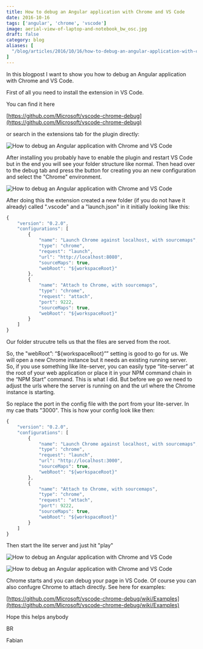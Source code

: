```yaml
---
title: How to debug an Angular application with Chrome and VS Code
date: 2016-10-16
tags: ['angular', 'chrome', 'vscode']
image: aerial-view-of-laptop-and-notebook_bw_osc.jpg
draft: false
category: blog
aliases: [
  "/blog/articles/2016/10/16/how-to-debug-an-angular-application-with-chrome-and-vs-code/"
]
---
```


In this blogpost I want to show you how to debug an Angular application with Chrome and VS Code.

First of all you need to install the extension in VS Code.

You can find it here

[https://github.com/Microsoft/vscode-chrome-debug](https://github.com/Microsoft/vscode-chrome-debug)

or search in the extensions tab for the plugin directly:

![How to debug an Angular application with Chrome and VS Code](https://cdn.offering.solutions/img/articles/wp-content/uploads/2016/10/HowtodebuganAngular2applicationwithChromeandVSCode_01.jpg)

After installing you probably have to enable the plugin and restart VS Code but in the end you will see your folder structure like normal. Then head over to the debug tab and press the button for creating you an new configuration and select the "Chrome" environment.

![How to debug an Angular application with Chrome and VS Code](https://cdn.offering.solutions/img/articles/wp-content/uploads/2016/10/HowtodebuganAngular2applicationwithChromeandVSCode_02-1024x276.jpg)

After doing this the extension created a new folder (if you do not have it already) called ".vscode" and a "launch.json" in it initially looking like this:

```javascript
{
    "version": "0.2.0",
    "configurations": [
        {
            "name": "Launch Chrome against localhost, with sourcemaps",
            "type": "chrome",
            "request": "launch",
            "url": "http://localhost:8080",
            "sourceMaps": true,
            "webRoot": "${workspaceRoot}"
        },
        {
            "name": "Attach to Chrome, with sourcemaps",
            "type": "chrome",
            "request": "attach",
            "port": 9222,
            "sourceMaps": true,
            "webRoot": "${workspaceRoot}"
        }
    ]
}
```

Our folder strucutre tells us that the files are served from the root.

So, the "webRoot”: “\${workspaceRoot}”” setting is good to go for us. We will open a new Chrome instance but it needs an existing running server. So, if you use something like lite-server, you can easily type “lite-server” at the root of your web application or place it in your NPM command chain in the “NPM Start” command. This is what I did.
But before we go we need to adjust the urls where the server is running on and the url where the Chrome instance is starting.

So replace the port in the config file with the port from your lite-server. In my cae thats "3000". This is how your config look like then:

```javascript
{
    "version": "0.2.0",
    "configurations": [
        {
            "name": "Launch Chrome against localhost, with sourcemaps",
            "type": "chrome",
            "request": "launch",
            "url": "http://localhost:3000",
            "sourceMaps": true,
            "webRoot": "${workspaceRoot}"
        },
        {
            "name": "Attach to Chrome, with sourcemaps",
            "type": "chrome",
            "request": "attach",
            "port": 9222,
            "sourceMaps": true,
            "webRoot": "${workspaceRoot}"
        }
    ]
}
```

Then start the lite server and just hit "play"

![How to debug an Angular application with Chrome and VS Code](https://cdn.offering.solutions/img/articles/wp-content/uploads/2016/10/HowtodebuganAngular2applicationwithChromeandVSCode_04.jpg)

![How to debug an Angular application with Chrome and VS Code](https://cdn.offering.solutions/img/articles/wp-content/uploads/2016/10/HowtodebuganAngular2applicationwithChromeandVSCode-1024x608.gif)

Chrome starts and you can debug your page in VS Code. Of course you can also confugre Chrome to attach directly. See here for examples:

[https://github.com/Microsoft/vscode-chrome-debug/wiki/Examples](https://github.com/Microsoft/vscode-chrome-debug/wiki/Examples)

Hope this helps anybody

BR

Fabian

